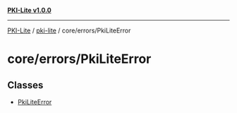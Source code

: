 [**PKI-Lite v1.0.0**](../../../../README.md)

---

[PKI-Lite](../../../../README.md) / [pki-lite](../../../README.md) / core/errors/PkiLiteError

# core/errors/PkiLiteError

## Classes

- [PkiLiteError](classes/PkiLiteError.md)
